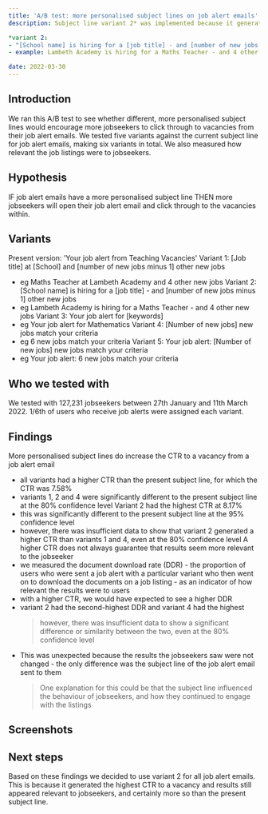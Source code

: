 ```yaml
---
title: 'A/B test: more personalised subject lines on job alert emails'
description: Subject line variant 2* was implemented because it generated a higher click-through rate (CTR) to a vacancy from the job alert emails.

*variant 2:
- "[School name] is hiring for a [job title] - and [number of new jobs minus 1] other new jobs"  
- example: Lambeth Academy is hiring for a Maths Teacher - and 4 other new jobs

date: 2022-03-30
---
```


## Introduction

We ran this A/B test to see whether different, more personalised subject lines would encourage more jobseekers to click through to vacancies from their job alert emails. We tested five variants against the current subject line for job alert emails, making six variants in total. We also measured how relevant the job listings were to jobseekers.


## Hypothesis

IF job alert emails have a more personalised subject line THEN more jobseekers will open their job alert email and click through to the vacancies within.


## Variants

Present version: 'Your job alert from Teaching Vacancies'
Variant 1:  [Job title] at [School] and [number of new jobs minus 1] other new jobs
- eg Maths Teacher at Lambeth Academy and 4 other new jobs
Variant 2:  [School name] is hiring for a [job title] - and [number of new jobs minus 1] other new jobs
- eg Lambeth Academy is hiring for a Maths Teacher - and 4 other new jobs
Variant 3:  Your job alert for [keywords]
- eg Your job alert for Mathematics
Variant 4:  [Number of new jobs] new jobs match your criteria
- eg 6 new jobs match your criteria
Variant 5: Your job alert: [Number of new jobs] new jobs match your criteria
- eg Your job alert: 6 new jobs match your criteria


## Who we tested with

We tested with 127,231 jobseekers between 27th January and 11th March 2022. 1/6th of users who receive job alerts were assigned each variant. 


## Findings

More personalised subject lines do increase the CTR to a vacancy from a job alert email
- all variants had a higher CTR than the present subject line, for which the CTR was 7.58%
- variants 1, 2 and 4 were significantly different to the present subject line at the 80% confidence level
Variant 2 had the highest CTR at 8.17%
- this was significantly different to the present subject line at the 95% confidence level
- however, there was insufficient data to show that variant 2 generated a higher CTR than variants 1 and 4, even at the 80% confidence level
A higher CTR does not always guarantee that results seem more relevant to the jobseeker
- we measured the document download rate (DDR) - the proportion of users who were sent a job alert with a particular variant who then went on to download the documents on a job listing - as an indicator of how relevant the results were to users
- with a higher CTR, we would have expected to see a higher DDR
- variant 2 had the second-highest DDR and variant 4 had the highest 
  > however, there was insufficient data to show a significant difference or similarity between the two, even at the 80% confidence level
- This was unexpected because the results the jobseekers saw were not changed - the only difference was the subject line of the job alert email sent to them 
  > One explanation for this could be that the subject line influenced the behaviour of jobseekers, and how they continued to engage with the listings


## Screenshots



## Next steps

Based on these findings we decided to use variant 2 for all job alert emails. This is because it generated the highest CTR to a vacancy and results still appeared relevant to jobseekers, and certainly more so than the present subject line.
